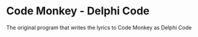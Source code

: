 # Code Monkey - Delphi Code
The original program that writes the lyrics to Code Monkey as Delphi Code
